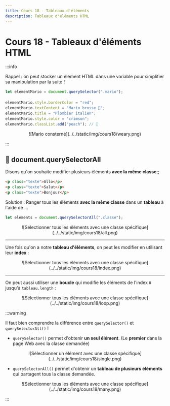 ```yaml
---
title: Cours 18 - Tableaux d'éléments
description: Tableaux d'éléments HTML
---
```


# Cours 18 - Tableaux d'éléments HTML

:::info

Rappel : on peut stocker un élément HTML dans une variable pour simplifier sa manipulation par la suite !

```js showLineNumbers
let elementMario = document.querySelector(".mario");

elementMario.style.borderColor = "red";
elementMario.textContent = "Mario brosse 🍷";
elementMario.title = "Plombier italien";
elementMario.style.color = "crimson";
elementMario.classList.add("peach"); // 🍑
```

<center>![Mario consterné](../../static/img/cours18/weary.png)</center>

:::

## 🎰 document.querySelectorAll

Disons qu'on souhaite modifier plusieurs éléments **avec la même classe**;;

```html
<p class="texte">Allo</p>
<p class="texte">Salut</p>
<p class="texte">Bonjour</p>
```

Solution : Ranger tous les éléments **avec la même classe** dans un **tableau** à l'aide de ...

```js
let elements = document.querySelectorAll(".classe");
```

<center>![Sélectionner tous les éléments avec une classe spécifique](../../static/img/cours18/all.png)</center>

<hr/>

Une fois qu'on a notre **tableau d'éléments**, on peut les modifier en utilisant leur **index** :

<center>![Sélectionner tous les éléments avec une classe spécifique](../../static/img/cours18/index.png)</center>

<hr/>

On peut aussi utiliser une **boucle** qui modifie les éléments de l'index `0` jusqu'à `tableau.length` :

<center>![Sélectionner tous les éléments avec une classe spécifique](../../static/img/cours18/loop.png)</center>

:::warning

Il faut bien comprendre la différence entre `querySelector()` et `querySelectorAll()` !

* `querySelector()` permet d'obtenir **un seul élément**. (Le **premier** dans la page Web avec la classe demandée)

<center>![Sélectionner un élément avec une classe spécifique](../../static/img/cours18/single.png)</center>

* `querySelectorAll()` permet d'obtenir un **tableau de plusieurs éléments** qui partagent tous la classe demandée.

<center>![Sélectionner tous les éléments avec une classe spécifique](../../static/img/cours18/many.png)</center>

:::
